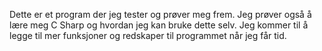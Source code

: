 Dette er et program der jeg tester og prøver meg frem. Jeg prøver også å lære meg C Sharp og hvordan jeg kan bruke dette selv. Jeg kommer til å legge til mer funksjoner og redskaper til programmet når jeg får tid.
